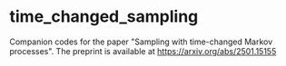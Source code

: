# time_changed_sampling
Companion codes for the paper "Sampling with time-changed Markov processes". The preprint is available at https://arxiv.org/abs/2501.15155 

